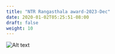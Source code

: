 ```yaml
---
title: "NTR Rangasthala award-2023-Dec"
date: 2020-01-02T05:25:51-08:00
draft: false
weight: 10
---
```


![Alt text](/images/news_articles/2023_ntr_nandi_award.png)